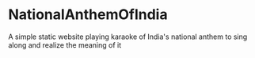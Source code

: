 # NationalAnthemOfIndia
A simple static website playing karaoke of India's national anthem to sing along and realize the meaning of it 
